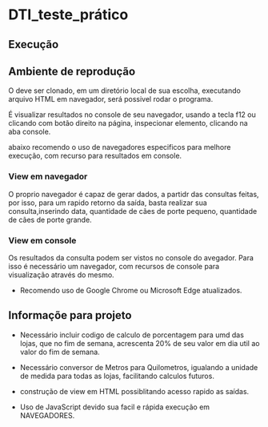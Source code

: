 # DTI_teste_prático
## Execução
## Ambiente de reprodução

O deve ser clonado, em um diretório local de sua escolha,
executando arquivo HTML em navegador, será possivel rodar o programa.

É visualizar resultados no console de seu navegador, usando a tecla f12
ou clicando com botão direito na página, inspecionar elemento, clicando na aba console.

abaixo recomendo o uso de navegadores especificos para melhore execução, com recurso para resultados em console.

### View em navegador
O proprio navegador é capaz de gerar dados, a partidr das consultas feitas, por isso, para um rapido retorno da saída, basta realizar sua consulta,inserindo data, quantidade de cães de porte pequeno, quantidade de cães de porte grande.

### View em console
Os resultados da consulta podem ser vistos no console do avegador. Para isso é necessário um navegador, com recursos de console para visualização através do mesmo.

- Recomendo uso de Google Chrome ou Microsoft Edge atualizados.

## Informaçõe para projeto


-  Necessário incluir codigo de calculo de porcentagem para umd das lojas, que no fim de semana, acrescenta 20% de seu valor em dia util ao valor do fim de semana.

- Necessário conversor de Metros para Quilometros, igualando a unidade de medida para todas as lojas, facilitando calculos futuros.

- construção de view em HTML possiblitando acesso rapido as saídas.

- Uso de JavaScript devido sua facil e rápida execução em NAVEGADORES.


